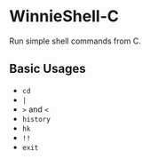 # WinnieShell-C
Run simple shell commands from C. 

## Basic Usages
- `cd`
- `|`
- `>` and `<`
- `history`
- `hk`
- `!!`
- `exit`
